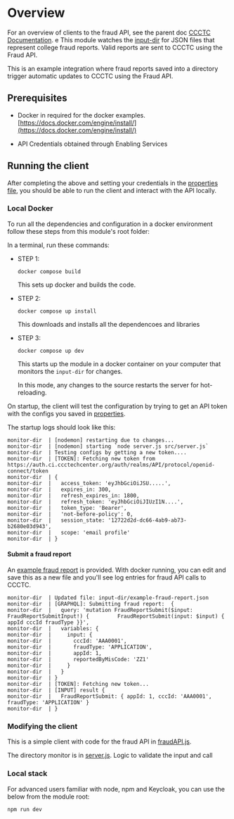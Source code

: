 # Overview

For an overview of clients to the fraud API, see the parent doc [CCCTC Documentation](../README.md#ccctc-documentation).
e
This module watches the [input-dir](./input-dir/) for JSON files that represent college fraud reports.  Valid reports are sent to CCCTC using the Fraud API.

This is an example integration where fraud reports saved into a directory trigger automatic updates to CCCTC using the Fraud API.


## Prerequisites 

   - Docker in required for the docker examples. [https://docs.docker.com/engine/install/](https://docs.docker.com/engine/install/)

   - API Credentials obtained through Enabling Services

## Running the client

After completing the above and setting your credentials in the [properties file](./.env),  you should be able to run the client and interact with the API locally.

### Local Docker

To run all the dependencies and configuration in a docker environment follow these steps from this module's root folder: 

In a terminal, run these commands: 

- STEP 1: 

   `docker compose build`
   
   This sets up docker and builds the code.

- STEP 2: 

   `docker compose up install`

   This downloads and installs all the dependencoes and libraries

- STEP 3: 

   `docker compose up dev`

   This starts up the module in a docker container on your computer that monitors the `input-dir` for changes.
   
   In this mode, any changes to the source restarts the server for hot-reloading.

On startup, the client will test the configuration by trying to get an API token with the configs you saved in [properties](./.env).

The startup logs should look like this:
```
monitor-dir  | [nodemon] restarting due to changes...
monitor-dir  | [nodemon] starting `node server.js src/server.js`
monitor-dir  | Testing configs by getting a new token....
monitor-dir  | [TOKEN]: Fetching new token from https://auth.ci.ccctechcenter.org/auth/realms/API/protocol/openid-connect/token
monitor-dir  | {
monitor-dir  |   access_token: 'eyJhbGciOiJSU.....',
monitor-dir  |   expires_in: 300,
monitor-dir  |   refresh_expires_in: 1800,
monitor-dir  |   refresh_token: 'eyJhbGciOiJIUzI1N....',
monitor-dir  |   token_type: 'Bearer',
monitor-dir  |   'not-before-policy': 0,
monitor-dir  |   session_state: '12722d2d-dc66-4ab9-ab73-b2680e03d943',
monitor-dir  |   scope: 'email profile'
monitor-dir  | }

```

#### Submit a fraud report

An [example fraud report](./input-dir/example-fraud-report.json) is provided.  With docker running, you can edit and save this as a new file and you'll see log entries for fraud API calls to CCCTC.

```
monitor-dir  | Updated file: input-dir/example-fraud-report.json
monitor-dir  | [GRAPHQL]: Submitting fraud report:  {
monitor-dir  |   query: 'mutation FraudReportSubmit($input: FraudReportSubmitInput!) {         FraudReportSubmit(input: $input) { appId cccId fraudType }}',
monitor-dir  |   variables: {
monitor-dir  |     input: {
monitor-dir  |       cccId: 'AAA0001',
monitor-dir  |       fraudType: 'APPLICATION',
monitor-dir  |       appId: 1,
monitor-dir  |       reportedByMisCode: 'ZZ1'
monitor-dir  |     }
monitor-dir  |   }
monitor-dir  | }
monitor-dir  | [TOKEN]: Fetching new token...
monitor-dir  | [INPUT] result {
monitor-dir  |   FraudReportSubmit: { appId: 1, cccId: 'AAA0001', fraudType: 'APPLICATION' }
monitor-dir  | }
```

### Modifying the client

This is a simple client with code for the fraud API in [fraudAPI.js](./src/fraudAPI.js).

The directory monitor is in [server.js](./src/server.js).  Logic to validate the input and call 

### Local stack

For advanced users familiar with node, npm and Keycloak, you can use the below from the module root: 

`npm run dev`
